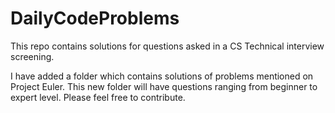 # DailyCodeProblems
This repo contains solutions for questions asked in a CS Technical interview screening.

I have added a folder which contains solutions of problems mentioned on Project Euler. 
This new folder will have questions ranging from beginner to expert level. Please feel free to contribute. 
